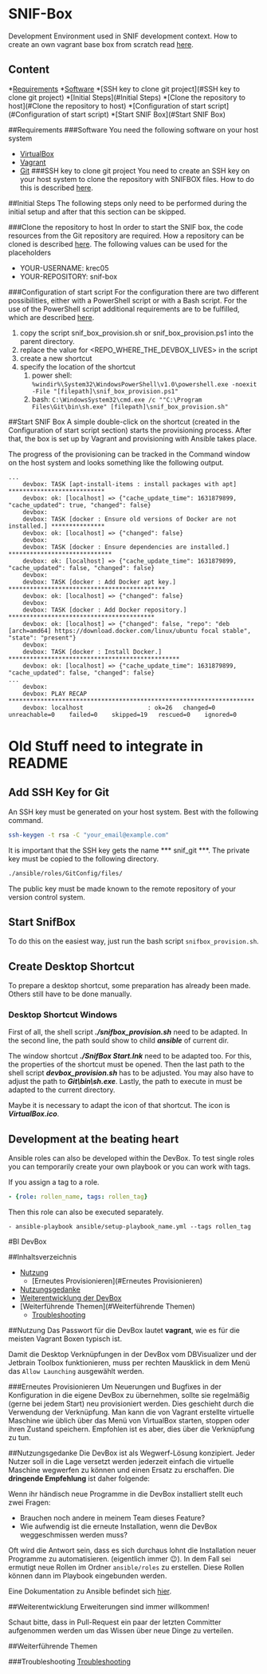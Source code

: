 # SNIF-Box
Development Environment used in SNIF development context. How to create an own
vagrant base box from scratch read [here](docs/CreateVagrantBaseBox.md).

## Content
*[Requirements](#requirements)
  *[Software](#Software)
  *[SSH key to clone git project](#SSH key to clone git project)
*[Initial Steps](#Initial Steps)
  *[Clone the repository to host](#Clone the repository to host)
  *[Configuration of start script](#Configuration of start script)
*[Start SNIF Box](#Start SNIF Box) 

##Requirements
###Software
You need the following software on your host system
* [VirtualBox](https://www.virtualbox.org/wiki/Downloads)
* [Vagrant](https://www.vagrantup.com/downloads.html)
* [Git](https://github.com/git-guides/install-git)
###SSH key to clone git project
You need to create an SSH key on your host system to clone the repository with SNIFBOX files.
How to do this is described [here](https://docs.github.com/en/authentication/connecting-to-github-with-ssh).

##Initial Steps
The following steps only need to be performed during the initial setup and after that this section can be
skipped.

###Clone the repository to host
In order to start the SNIF box, the code resources from the Git repository are required. How a repository 
can be cloned is described 
[here](https://docs.github.com/en/repositories/creating-and-managing-repositories/cloning-a-repository). 
The following values can be used for the placeholders
* YOUR-USERNAME: krec05
* YOUR-REPOSITORY: snif-box

###Configuration of start script
For the configuration there are two different possibilities, either with a PowerShell script or with a 
Bash script. For the use of the PowerShell script additional requirements are to be fulfilled, which are 
described [here](https://git-scm.com/book/en/v2/Appendix-A%3A-Git-in-Other-Environments-Git-in-PowerShell).
1. copy the script snif_box_provision.sh or snif_box_provision.ps1 into the parent directory.
2. replace the value for <REPO_WHERE_THE_DEVBOX_LIVES> in the script
3. create a new shortcut
4. specify the location of the shortcut
   1. power shell: `%windir%\System32\WindowsPowerShell\v1.0\powershell.exe -noexit -File "[filepath]\snif_box_provision.ps1"`
   2. bash: `C:\WindowsSystem32\cmd.exe /c ""C:\Program Files\Git\bin\sh.exe" [filepath]\snif_box_provision.sh"`


##Start SNIF Box
A simple double-click on the shortcut (created in the Configuration of start script section) starts the 
provisioning process. After that, the box is set up by Vagrant and provisioning with Ansible takes place.

The progress of the provisioning can be tracked in the Command window on the host system and looks 
something like the following output.
```shell script
...
    devbox: TASK [apt-install-items : install packages with apt] ***************************
    devbox: ok: [localhost] => {"cache_update_time": 1631879899, "cache_updated": true, "changed": false}
    devbox:
    devbox: TASK [docker : Ensure old versions of Docker are not installed.] ***************
    devbox: ok: [localhost] => {"changed": false}
    devbox:
    devbox: TASK [docker : Ensure dependencies are installed.] *****************************
    devbox: ok: [localhost] => {"cache_update_time": 1631879899, "cache_updated": false, "changed": false}
    devbox:
    devbox: TASK [docker : Add Docker apt key.] ********************************************
    devbox: ok: [localhost] => {"changed": false}
    devbox:
    devbox: TASK [docker : Add Docker repository.] *****************************************
    devbox: ok: [localhost] => {"changed": false, "repo": "deb [arch=amd64] https://download.docker.com/linux/ubuntu focal stable", "state": "present"}
    devbox:
    devbox: TASK [docker : Install Docker.] ************************************************
    devbox: ok: [localhost] => {"cache_update_time": 1631879899, "cache_updated": false, "changed": false}
...
    devbox:
    devbox: PLAY RECAP *********************************************************************
    devbox: localhost                  : ok=26   changed=0    unreachable=0    failed=0    skipped=19   rescued=0    ignored=0
``` 




# Old Stuff need to integrate in README


## Add SSH Key for Git
An SSH key must be generated on your host system. Best with the following command.

```bash
ssh-keygen -t rsa -C "your_email@example.com"
```

It is important that the SSH key gets the name *** snif_git ***. The private key must be copied to the following directory.
```bash
./ansible/roles/GitConfig/files/
```
The public key must be made known to the remote repository of your version control system.

## Start SnifBox
To do this on the easiest way, just run the bash script ```snifbox_provision.sh```.

## Create Desktop Shortcut
To prepare a desktop shortcut, some preparation has already been made. Others
still have to be done manually.

### Desktop Shortcut Windows
First of all, the shell script ***./snifbox_provision.sh*** need to be adapted.
In the second line, the  path sould show to child ***ansible*** of current dir.

The window shortcut ***./SnifBox Start.Ink*** need to be adapted too. For this,
the properties of the shortcut must be opened. Then the last path to the shell
script ***devbox_provision.sh*** has to be adjusted. You may also have to adjust
the path to ***Git\bin\sh.exe***. Lastly, the path to execute in must be adapted
to the current directory.

Maybe it is necessary to adapt the icon of that shortcut. The icon is
***VirtualBox.ico***.

## Development at the beating heart
Ansible roles can also be developed within the DevBox. To test single roles you
can temporarily create your own playbook or you can work with tags.

If you assign a tag to a role.

```yaml
- {role: rollen_name, tags: rollen_tag}
```

Then this role can also be executed separately.

```shell script
- ansible-playbook ansible/setup-playbook_name.yml --tags rollen_tag
```



#BI DevBox

##Inhaltsverzeichnis
- [Nutzung](#Nutzung)
    * [Erneutes Provisionieren](#Erneutes Provisionieren)
- [Nutzungsgedanke](#nutzungsgedanke)
- [Weiterentwicklung der DevBox](#weiterentwicklung)
- [Weiterführende Themen](#Weiterführende Themen)
    * [Troubleshooting](#Troubleshooting)

##Nutzung
Das Passwort für die DevBox lautet **vagrant**, wie es für die meisten Vagrant Boxen typisch ist.

Damit die Desktop Verknüpfungen in der DevBox vom DBVisualizer und der Jetbrain Toolbox funktionieren,
muss per rechten Mausklick in dem Menü das `Allow Launching` ausgewählt werden.

###Erneutes Provisionieren
Um Neuerungen und Bugfixes in der Konfiguration in die eigene DevBox zu übernehmen, sollte sie
regelmäßig (gerne bei jedem Start) neu provisioniert werden. Dies geschieht durch die Verwendung der 
Verknüpfung. Man kann die von Vagrant erstellte virtuelle Maschine wie üblich über
das Menü von VirtualBox starten, stoppen oder ihren Zustand speichern. Empfohlen ist es aber, dies
über die Verknüpfung zu tun.


##Nutzungsgedanke
Die DevBox ist als Wegwerf-Lösung konzipiert. Jeder Nutzer soll in die Lage versetzt werden jederzeit
einfach die virtuelle Maschine wegwerfen zu können und einen Ersatz zu erschaffen.
Die **dringende Empfehlung** ist daher folgende:

Wenn ihr händisch neue Programme in die DevBox installiert stellt euch zwei Fragen:
* Brauchen noch andere in meinem Team dieses Feature?
* Wie aufwendig ist die erneute Installation, wenn die DevBox weggeschmissen werden muss?

Oft wird die Antwort sein, dass es sich durchaus lohnt die Installation neuer Programme zu
automatisieren. (eigentlich immer :wink:). In dem Fall sei ermutigt neue Rollen im Ordner `ansible/roles`
zu erstellen. Diese Rollen können dann im Playbook eingebunden werden.

Eine Dokumentation zu Ansible befindet sich [hier](https://docs.ansible.com/ansible/latest/user_guide/index.html).


##Weiterentwicklung
Erweiterungen sind immer willkommen!

Schaut bitte, dass in Pull-Request ein paar der letzten Committer aufgenommen werden um das Wissen über
neue Dinge zu verteilen.

##Weiterführende Themen

###Troubleshooting
[Troubleshooting](docs/trouble_shooting.md)
